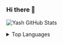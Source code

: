 ### Hi there 👋

<!--
**mezeru/mezeru** is a ✨ _special_ ✨ repository because its `README.md` (this file) appears on your GitHub profile.

Here are some ideas to get you started:

- 🔭 I’m currently working on ...
- 🌱 I’m currently learning ...
- 👯 I’m looking to collaborate on ...
- 🤔 I’m looking for help with ...
- 💬 Ask me about ...
- 📫 How to reach me: ...
- 😄 Pronouns: ...
- ⚡ Fun fact: ...
-->

![Yash GitHub Stats]()

<details>
  <summary>Top Languages </summary>
  <br/>
   <a href="https://github.com/anuraghazra/github-readme-stats"><img alt="Blaine's Top Languages" src="https://github-readme-stats.vercel.app/api?username=mezeru&show_icons=true&theme=tokyonight" />
  <br/>
</details>

